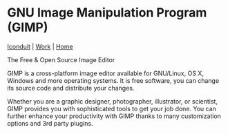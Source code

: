 # GNU Image Manipulation Program (GIMP)

[Iconduit](./) | [Work](../) | [Home](../../..)

The Free & Open Source Image Editor

GIMP is a cross-platform image editor available for GNU/Linux, OS X, Windows and more operating systems. It is free software, you can change its source code and distribute your changes.

Whether you are a graphic designer, photographer, illustrator, or scientist, GIMP provides you with sophisticated tools to get your job done. You can further enhance your productivity with GIMP thanks to many customization options and 3rd party plugins.
